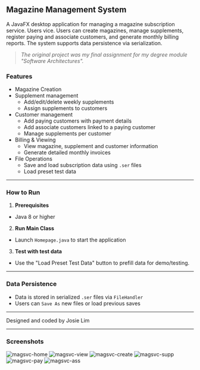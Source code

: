 ## Magazine Management System

A JavaFX desktop application for managing a magazine subscription service. Users vice. Users can create magazines, manage supplements, 
register paying and associate customers, and generate monthly billing reports. The system supports data persistence via serialization.

>*The original project was my final assignment for my degree module "Software Architectures".*

### Features
- Magazine Creation
- Supplement management
    - Add/edit/delete weekly supplements
    - Assign supplements to customers
- Customer management
    - Add paying customers with payment details
    - Add associate customers linked to a paying customer
    - Manage supplements per customer
- Billing & Viewing
    - View magazine, supplement and customer information
    - Generate detailed monthly invoices
- File Operations
    - Save and load subscription data using `.ser` files
    - Load preset test data

---

### How to Run
1. **Prerequisites**
  - Java 8 or higher
2. **Run Main Class**
  - Launch `Homepage.java` to start the application
3. **Test with test data**
  - Use the "Load Preset Test Data" button to prefill data for demo/testing.

---

### Data Persistence
- Data is stored in serialized `.ser` files via `FileHandler`
- Users can `Save As` new files or load previous saves

---

Designed and coded by Josie Lim

---

### Screenshots
![magsvc-home](https://github.com/user-attachments/assets/7a05e980-2206-48e9-a422-779aef89dfe7)
![magsvc-view](https://github.com/user-attachments/assets/f29725bf-8b1e-4e03-a26e-2f4f3fc702a9)
![magsvc-create](https://github.com/user-attachments/assets/52323184-7e41-4ceb-b7e8-79f1c032e919)
![magsvc-supp](https://github.com/user-attachments/assets/3daa1925-ba3d-4918-a23a-f6f2d6afc009)
![magsvc-pay](https://github.com/user-attachments/assets/e6f7448c-3907-43b8-af5c-b0044569d4e4)
![magsvc-ass](https://github.com/user-attachments/assets/5caffee0-93ad-49a4-93a1-711bb7a5e299)
